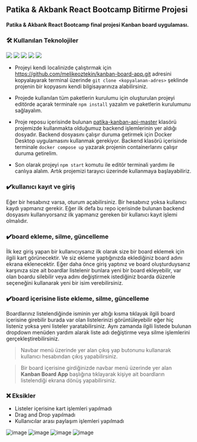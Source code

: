 ## Patika & Akbank React Bootcamp Bitirme Projesi

#### Patika & Akbank React Bootcamp final projesi Kanban board uygulaması.

### 🛠 Kullanılan Teknolojiler

<img src="https://img.shields.io/badge/React-09D2F6?style=for-the-badge&logo=react&logoColor=white"/> <img src="https://img.shields.io/badge/TypeScript-0076C6?style=for-the-badge&logo=typescript&logoColor=ffffff"/> <img src="https://img.shields.io/badge/React-Bootstrap-8A12FC?style=for-the-badge&logo=reactbootstrap&logoColor=white"/> <img src="https://img.shields.io/badge/HTML5-FC4011?style=for-the-badge&logo=html5&logoColor=white" /> <img src="https://img.shields.io/badge/CSS3-5A8AB9?style=for-the-badge&logo=css3&logoColor=white" />

- Projeyi kendi localinizde çalıştırmak için https://github.com/melikeoztekin/kanban-board-app.git adresini kopyalayarak terminal üzerinde `git clone <kopyalanan-adres>` şeklinde projenin bir kopyasını kendi bilgisayarınıza alabilirsiniz.

- Projede kullanılan tüm paketlerin kurulumu için oluşturulan projeyi editörde açarak terminale `npm install` yazalım ve paketlerin kurulumunu sağlayalım.

- Proje reposu içerisinde bulunan [patika-kanban-api-master](https://github.com/melikeoztekin/kanban-board-app/tree/main/patika-kanban-api-master) klasörü projemizde kullanmakta olduğumuz backend işlemlerinin yer aldığı dosyadır. Backend dosyasını çalışır duruma getirmek için Docker Desktop uygulamasını kullanmak gerekiyor. Backend klasörü içerisinde terminale `docker compose up` yazarak projenin containerlarını çalışır duruma getirelim.

- Son olarak projeyi `npm start` komutu ile editör terminali yardımı ile canlıya alalım. Artık projemizi tarayıcı üzerinde kullanmaya başlayabiliriz.

### :heavy_check_mark:kullanıcı kayıt ve giriş

Eğer bir hesabınız varsa, oturum açabilirsiniz. Bir hesabınız yoksa kullanıcı kaydı yapmanız gerekir. Eğer ilk defa bu repo içerisinde bulunan backend dosyasını kullanıyorsanız ilk yapmanız gereken bir kullanıcı kayıt işlemi olmalıdır.

### :heavy_check_mark:board ekleme, silme, güncelleme

İlk kez giriş yapan bir kullanıcıysanız ilk olarak size bir board eklemek için ilgili kart görünecektir. Ve siz ekleme yaptığınızda eklediğiniz board adını ekrana eklenecektir. Eğer daha önce giriş yaptınız ve board oluşturduysanız karşınıza size ait boardlar listelenir bunlara yeni bir board ekleyebilir, var olan boardu silebilir veya adını değiştirmek istediğiniz boarda düzenle seçeneğini kullanarak yeni bir isim verebilirsiniz.

### :heavy_check_mark:board içerisine liste ekleme, silme, güncelleme

Boardlarınız listelendiğinde isminin yer altığı kısma tıklayak ilgili board içerisine girebilir burada var olan listelerinizi görüntüleyebilir eğer hiç listeniz yoksa yeni listeler yaratabilirsiniz. Aynı zamanda ilgili listede bulunan dropdown menüden yardım alarak liste adı değiştirme veya silme işlemlerini gerçekleştirebilirsiniz.

> Navbar menü üzerinde yer alan çıkış yap butonunu kullanarak kullanıcı hesabından çıkış yapabilirsiniz.

> Bir board içerisine girdiğinizde navbar menü üzerinde yer alan **Kanban Board App** başlığına tıklayarak kişiye ait boardların listelendiği ekrana dönüş yapabilirsiniz.

### :x: Eksikler

- Listeler içerisine kart işlemleri yapılmadı
- Drag and Drop yapılmadı
- Kullanıcılar arası paylaşım işlemleri yapılmadı

![image](https://user-images.githubusercontent.com/77509002/196746046-6b02c747-795c-4d41-a75a-c7f57196d6c9.png)
![image](https://user-images.githubusercontent.com/77509002/196746521-c6493a19-a8a2-4332-bf34-05c8f9ac9d9e.png)
![image](https://user-images.githubusercontent.com/77509002/197002175-26c359a0-da81-4b14-9f5d-33332716e1fa.png)
![image](https://user-images.githubusercontent.com/77509002/197002290-993098ee-d71d-41d8-97a4-12bd67328987.png)
